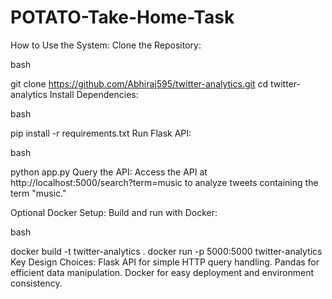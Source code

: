 # POTATO-Take-Home-Task

How to Use the System:
Clone the Repository:

bash

git clone https://github.com/Abhiraj595/twitter-analytics.git
cd twitter-analytics
Install Dependencies:

bash

pip install -r requirements.txt
Run Flask API:

bash

python app.py
Query the API: Access the API at http://localhost:5000/search?term=music to analyze tweets containing the term "music."

Optional Docker Setup: Build and run with Docker:

bash

docker build -t twitter-analytics .
docker run -p 5000:5000 twitter-analytics
Key Design Choices:
Flask API for simple HTTP query handling.
Pandas for efficient data manipulation.
Docker for easy deployment and environment consistency.
